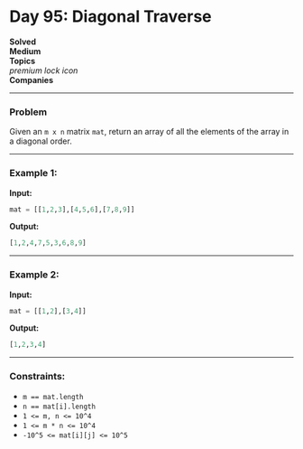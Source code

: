 # Day 95: Diagonal Traverse

**Solved**  
**Medium**  
**Topics**  
*premium lock icon*  
**Companies**  

---

### Problem
Given an `m x n` matrix `mat`, return an array of all the elements of the array in a diagonal order.

---

### Example 1:
**Input:**  
```python
mat = [[1,2,3],[4,5,6],[7,8,9]]
```
**Output:**  
```python
[1,2,4,7,5,3,6,8,9]
```


---

### Example 2:
**Input:**  
```python
mat = [[1,2],[3,4]]
```
**Output:**  
```python
[1,2,3,4]
```

---

### Constraints:
- `m == mat.length`  
- `n == mat[i].length`  
- `1 <= m, n <= 10^4`  
- `1 <= m * n <= 10^4`  
- `-10^5 <= mat[i][j] <= 10^5`
